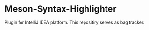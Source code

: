 # Meson-Syntax-Highlighter
Plugin for IntelliJ IDEA platform.
This repositiry serves as bag tracker.
